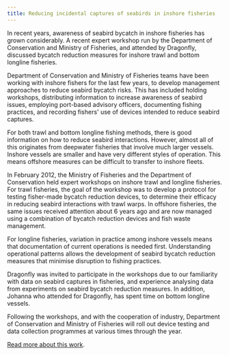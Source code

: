 ```yaml
---
title: Reducing incidental captures of seabirds in inshore fisheries
---
```


In recent years, awareness of seabird bycatch in inshore fisheries has
grown considerably. A recent expert workshop run by the Department of
Conservation and Ministry of Fisheries, and attended by Dragonfly,
discussed bycatch reduction measures for inshore trawl and bottom
longline fisheries.

<!--more-->


Department of Conservation and Ministry of Fisheries teams have been
working with inshore fishers for the last few years, to develop
management approaches to reduce seabird bycatch risks. This has
included holding workshops, distributing information to increase
awareness of seabird issues, employing port-based advisory officers,
documenting fishing practices, and recording fishers' use of devices
intended to reduce seabird captures.

For both trawl and bottom longline fishing methods, there is good
information on how to reduce seabird interactions.  However, almost
all of this originates from deepwater fisheries that involve much
larger vessels. Inshore vessels are smaller and have very different
styles of operation. This means offshore measures can be difficult to
transfer to inshore fleets.

In February 2012, the Ministry of Fisheries and the Department of Conservation
held expert workshops on inshore trawl and longline fisheries. For
trawl fisheries, the goal of the workshop was to develop a protocol
for testing fisher-made bycatch reduction devices, to determine their
efficacy in reducing seabird interactions with trawl warps. In
offshore fisheries, the same issues received attention about 6 years
ago and are now managed using a combination of bycatch reduction
devices and fish waste management.  

For longline fisheries, variation in practice among inshore
vessels means that documentation of current operations is needed
first. Understanding operational patterns allows the development of
seabird bycatch reduction measures that minimise disruption to fishing
practices.

Dragonfly was invited to participate in the workshops due to our
familiarity with data on seabird captures in fisheries, and experience
analysing data from experiments on seabird bycatch reduction measures.
In addition, Johanna who attended for Dragonfly, has spent time on
bottom longline vessels.

Following the workshops, and with the cooperation of industry,
Department of Conservation and Ministry of Fisheries will roll out
device testing and data collection programmes at various times through
the year.

[Read more about this work](/work/warp-strike). 

